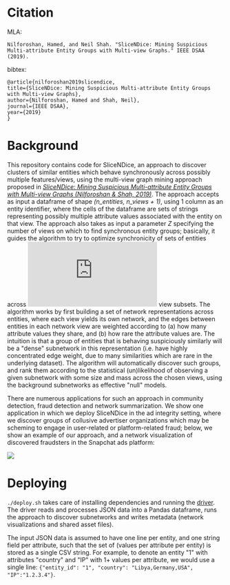 # Citation 

MLA:

	Nilforoshan, Hamed, and Neil Shah. "SliceNDice: Mining Suspicious Multi-attribute Entity Groups with Multi-view Graphs." IEEE DSAA (2019).

bibtex:

    @article{nilforoshan2019slicendice, 
    title={SliceNDice: Mining Suspicious Multi-attribute Entity Groups with Multi-view Graphs},
    author={Nilforoshan, Hamed and Shah, Neil},
    journal={IEEE DSAA},
    year={2019}
    }





# Background
This repository contains code for SliceNDice, an approach to discover clusters of similar entities which behave 
synchronously across possibly multiple features/views, using the multi-view graph mining approach proposed in 
[*SliceNDice: Mining Suspicious Multi-attribute Entity Groups with Multi-view Graphs  (Nilforoshan & Shah, 2019)*](https://arxiv.org/abs/1908.07087).  The approach accepts 
as input a dataframe of shape *(n_entities, n_views + 1)*, using 1 column as an entity identifier, where the cells of 
the dataframe are sets of strings representing possibly multiple attribute values associated with the entity on that 
view.  The approach also takes as input a parameter *Z* specifying the number of views on which to find synchronous 
entity groups; basically, it guides the algorithm to try to optimize synchronicity of sets of entities across 
![](https://latex.codecogs.com/gif.latex?n_%7Bviews%7D%20%5Cchoose%20Z) view subsets.  The algorithm works by first 
building a set of network representations across entities, where each view yields its own network, and the edges between
 entities in each network view are weighted according to (a) how many attribute values they share, and (b) how rare 
 the attribute values are.  The intuition is that a group of entities that is behaving suspiciously similarly will be a 
 "dense" subnetwork in this representation (i.e. have highly concentrated edge weight, due to many similarities which 
 are rare in the underlying dataset).  The algorithm will automatically discover such groups, and rank them according 
 to the statistical (un)likelihood of observing a given subnetwork with some size and mass across the chosen views, 
 using the background subnetworks as effective "null" models.

There are numerous applications for such an approach in community detection, fraud detection and network summarization.
We show one application in which we deploy SliceNDice in the ad integrity setting, where we discover groups of 
collusive advertiser organizations which may be scheming to engage in user-related or platform-related fraud; below, we 
show an example of our approach, and a network visualization of discovered fraudsters in the Snapchat ads platform:

![](./ad_integrity/example.png)

# Deploying
``./deploy.sh`` takes care of installing dependencies and running the [driver](./driver.py).
The driver reads and processes JSON data into a Pandas dataframe, runs the approach to discover
subnetworks and writes metadata (network visualizations and shared asset files).

The input JSON data is assumed to have one line per entity, and one string field per attribute, such that
the set of (values per attribute per entity) is stored as a single CSV string.  For example, to denote an entity
"1" with attributes "country" and "IP" with 1+ values per attribute, we would use a single line:
`{"entity_id": "1", "country": "Libya,Germany,USA", "IP":"1.2.3.4"}`.
